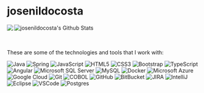 # josenildocosta
<img align="left" src="https://i.pinimg.com/originals/62/38/02/62380218e399ea797327ed33339b14e4.gif">

<img align="center" src="https://github-readme-stats.vercel.app/api?username=josenildocosta&show_icons=true&hide_border=true&count_private=true&hide=contribs,prs&theme=vue" alt="josenildocosta's Github Stats">

<br/>
<br/>
<br/>

These are some of the technologies and tools that I work with:

![Java](https://img.shields.io/badge/-Java-007396?style=flat-square&logo=java)
![Spring](https://img.shields.io/badge/-Spring-6DB33F?style=flat-square&logo=spring&logoColor=white)
![JavaScript](https://img.shields.io/badge/-JavaScript-black?style=flat-square&logo=javascript)
![HTML5](https://img.shields.io/badge/-HTML5-E34F26?style=flat-square&logo=html5&logoColor=white)
![CSS3](https://img.shields.io/badge/-CSS3-1572B6?style=flat-square&logo=css3)
![Bootstrap](https://img.shields.io/badge/-Bootstrap-563D7C?style=flat-square&logo=bootstrap)
![TypeScript](https://img.shields.io/badge/-TypeScript-007ACC?style=flat-square&logo=typescript)
![Angular](https://img.shields.io/badge/-Angular-DD0031?style=flat-square&logo=angular)
![Microsoft SQL Server](https://img.shields.io/badge/-SQL%20Server-CC2927?style=flat-square&logo=microsoft-sql-server&logoColor=white)
![MySQL](https://img.shields.io/badge/-MySQL-4479A1?style=flat-square&logo=mysql&logoColor=white)
![Docker](https://img.shields.io/badge/-Docker-2496ED?style=flat-square&logo=docker&logoColor=white)
![Microsoft Azure](https://img.shields.io/badge/Microsoft%20Azure-0089D6?style=flat-square&logo=microsoft-azure&logoColor=white)
![Google Cloud](https://img.shields.io/badge/Google%20Cloud-4285F4?style=flat-square&logo=google-cloud&logoColor=white)
![Git](https://img.shields.io/badge/-Git-black?style=flat-square&logo=git)
![COBOL](https://img.shields.io/badge/-Cobol-black?style=flat-square&logo=cobol)
![GitHub](https://img.shields.io/badge/-GitHub-181717?style=flat-square&logo=github)
![BitBucket](https://img.shields.io/badge/-BitBucket-darkblue?style=flat-square&logo=bitbucket)
![JIRA](https://img.shields.io/badge/-JIRA-0052CC?style=flat-square&logo=jira)
![IntelliJ](https://img.shields.io/badge/-IntelliJ%20IDEA-black?style=flat-square&logo=intellij-idea&logoColor=white)
![Eclipse](https://img.shields.io/badge/-Eclipse-2C2255?style=flat-square&logo=eclipse&logoColor=white)
![VSCode](https://img.shields.io/badge/-VSCode-007ACC?style=flat-square&logo=visual-studio-code&logoColor=white)
![Postgres](https://img.shields.io/badge/-Postgres-007ACC?style=flat-square&logo=postgres&logoColor=white)
